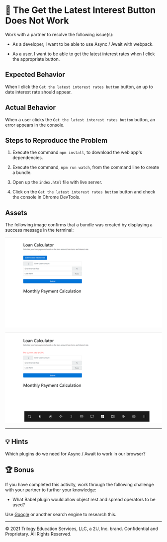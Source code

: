 # 🐛 The Get the Latest Interest Button Does Not Work

Work with a partner to resolve the following issue(s):

* As a developer, I want to be able to use Async / Await with webpack.

* As a user, I want to be able to get the latest interest rates when I click the appropriate button.

## Expected Behavior

When I click the `Get the latest interest rates button` button, an up to date interest rate should appear.

## Actual Behavior

When a user clicks the `Get the latest interest rates button` button, an error appears in the console.

## Steps to Reproduce the Problem

1. Execute the command `npm install`, to download the web app's dependencies.

2. Execute the command, `npm run watch`, from the command line to create a bundle.

3. Open up the `index.html` file with live server.

4. Click on the `Get the latest interest rates button` button and check the console in Chrome DevTools.

## Assets

The following image confirms that a bundle was created by displaying a success message in the terminal:

![The Get the latest interest rates button on the web application.](./Assets/interest-button.png)

![The latest interest rate being displayed on the web application.](./Assets/interest.png)

---

## 💡 Hints

Which plugins do we need for Async / Await to work in our browser?

## 🏆 Bonus

If you have completed this activity, work through the following challenge with your partner to further your knowledge:

* What Babel plugin would allow object rest and spread operators to be used?

Use [Google](https://www.google.com) or another search engine to research this.

---
© 2021 Trilogy Education Services, LLC, a 2U, Inc. brand. Confidential and Proprietary. All Rights Reserved.
